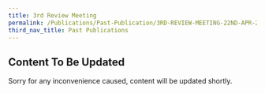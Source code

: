 ```yaml
---
title: 3rd Review Meeting
permalink: /Publications/Past-Publication/3RD-REVIEW-MEETING-22ND-APR-2006
third_nav_title: Past Publications
---
```

## **Content To Be Updated**
Sorry for any inconvenience caused, content will be updated shortly.